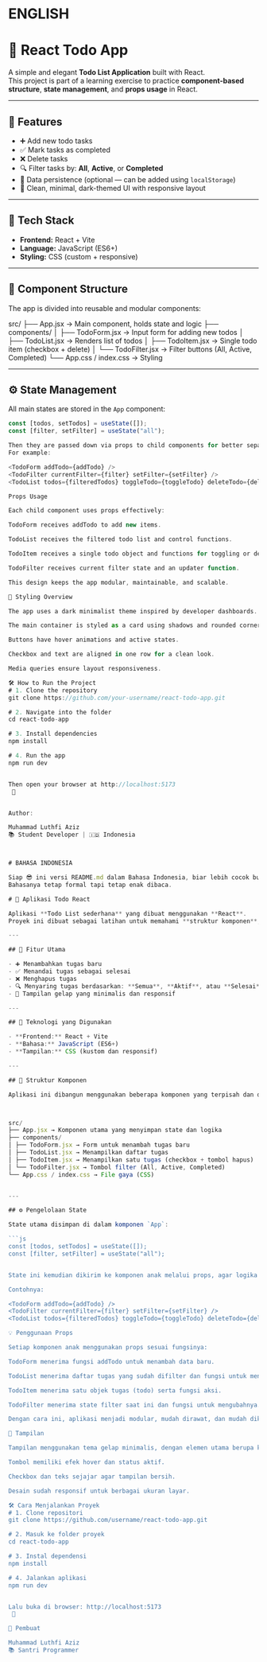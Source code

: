 # ENGLISH 

# 📝 React Todo App

A simple and elegant **Todo List Application** built with React.  
This project is part of a learning exercise to practice **component-based structure**, **state management**, and **props usage** in React.

---

## 🚀 Features

- ➕ Add new todo tasks  
- ✅ Mark tasks as completed  
- ❌ Delete tasks  
- 🔍 Filter tasks by: **All**, **Active**, or **Completed**  
- 💾 Data persistence (optional — can be added using `localStorage`)  
- 🎨 Clean, minimal, dark-themed UI with responsive layout  

---

## 🧠 Tech Stack

- **Frontend:** React + Vite  
- **Language:** JavaScript (ES6+)  
- **Styling:** CSS (custom + responsive)

---

## 🧩 Component Structure

The app is divided into reusable and modular components:

src/
├── App.jsx → Main component, holds state and logic
├── components/
│ ├── TodoForm.jsx → Input form for adding new todos
│ ├── TodoList.jsx → Renders list of todos
│ ├── TodoItem.jsx → Single todo item (checkbox + delete)
│ └── TodoFilter.jsx → Filter buttons (All, Active, Completed)
└── App.css / index.css → Styling


---

## ⚙️ State Management

All main states are stored in the `App` component:

```js
const [todos, setTodos] = useState([]);
const [filter, setFilter] = useState("all");

Then they are passed down via props to child components for better separation of concerns.
For example:

<TodoForm addTodo={addTodo} />
<TodoFilter currentFilter={filter} setFilter={setFilter} />
<TodoList todos={filteredTodos} toggleTodo={toggleTodo} deleteTodo={deleteTodo} />

Props Usage

Each child component uses props effectively:

TodoForm receives addTodo to add new items.

TodoList receives the filtered todo list and control functions.

TodoItem receives a single todo object and functions for toggling or deleting.

TodoFilter receives current filter state and an updater function.

This design keeps the app modular, maintainable, and scalable.

🎨 Styling Overview

The app uses a dark minimalist theme inspired by developer dashboards.

The main container is styled as a card using shadows and rounded corners.

Buttons have hover animations and active states.

Checkbox and text are aligned in one row for a clean look.

Media queries ensure layout responsiveness.

🛠️ How to Run the Project
# 1. Clone the repository
git clone https://github.com/your-username/react-todo-app.git

# 2. Navigate into the folder
cd react-todo-app

# 3. Install dependencies
npm install

# 4. Run the app
npm run dev


Then open your browser at http://localhost:5173
 🎉


Author:

Muhammad Luthfi Aziz
📚 Student Developer | 🇮🇩 Indonesia



# BAHASA INDONESIA

Siap 😎 ini versi README.md dalam Bahasa Indonesia, biar lebih cocok buat tugas atau penilaian dari guru/dosen.
Bahasanya tetap formal tapi tetap enak dibaca.

# 📝 Aplikasi Todo React

Aplikasi **Todo List sederhana** yang dibuat menggunakan **React**.  
Proyek ini dibuat sebagai latihan untuk memahami **struktur komponen**, **pengelolaan state**, dan **penggunaan props** dalam React.

---

## 🚀 Fitur Utama

- ➕ Menambahkan tugas baru  
- ✅ Menandai tugas sebagai selesai  
- ❌ Menghapus tugas  
- 🔍 Menyaring tugas berdasarkan: **Semua**, **Aktif**, atau **Selesai**  
- 🎨 Tampilan gelap yang minimalis dan responsif  

---

## 🧠 Teknologi yang Digunakan

- **Frontend:** React + Vite  
- **Bahasa:** JavaScript (ES6+)  
- **Tampilan:** CSS (kustom dan responsif)

---

## 🧩 Struktur Komponen

Aplikasi ini dibangun menggunakan beberapa komponen yang terpisah dan dapat digunakan kembali:



src/
├── App.jsx → Komponen utama yang menyimpan state dan logika
├── components/
│ ├── TodoForm.jsx → Form untuk menambah tugas baru
│ ├── TodoList.jsx → Menampilkan daftar tugas
│ ├── TodoItem.jsx → Menampilkan satu tugas (checkbox + tombol hapus)
│ └── TodoFilter.jsx → Tombol filter (All, Active, Completed)
└── App.css / index.css → File gaya (CSS)


---

## ⚙️ Pengelolaan State

State utama disimpan di dalam komponen `App`:

```js
const [todos, setTodos] = useState([]);
const [filter, setFilter] = useState("all");


State ini kemudian dikirim ke komponen anak melalui props, agar logika dan tampilan tetap terpisah dengan rapi.

Contohnya:

<TodoForm addTodo={addTodo} />
<TodoFilter currentFilter={filter} setFilter={setFilter} />
<TodoList todos={filteredTodos} toggleTodo={toggleTodo} deleteTodo={deleteTodo} />

💡 Penggunaan Props

Setiap komponen anak menggunakan props sesuai fungsinya:

TodoForm menerima fungsi addTodo untuk menambah data baru.

TodoList menerima daftar tugas yang sudah difilter dan fungsi untuk menghapus/menandai selesai.

TodoItem menerima satu objek tugas (todo) serta fungsi aksi.

TodoFilter menerima state filter saat ini dan fungsi untuk mengubahnya.

Dengan cara ini, aplikasi menjadi modular, mudah dirawat, dan mudah dikembangkan.

🎨 Tampilan

Tampilan menggunakan tema gelap minimalis, dengan elemen utama berupa kartu yang memiliki bayangan lembut dan sudut membulat.

Tombol memiliki efek hover dan status aktif.

Checkbox dan teks sejajar agar tampilan bersih.

Desain sudah responsif untuk berbagai ukuran layar.

🛠️ Cara Menjalankan Proyek
# 1. Clone repositori
git clone https://github.com/username/react-todo-app.git

# 2. Masuk ke folder proyek
cd react-todo-app

# 3. Instal dependensi
npm install

# 4. Jalankan aplikasi
npm run dev


Lalu buka di browser: http://localhost:5173
 🎉

👤 Pembuat

Muhammad Luthfi Aziz
📚 Santri Programmer
